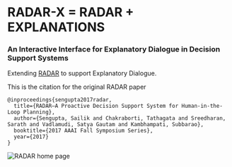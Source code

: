 # RADAR-X = RADAR + EXPLANATIONS
### An Interactive Interface for Explanatory Dialogue in Decision Support Systems
Extending [RADAR](http://www.public.asu.edu/~ssengu15/files/aaai-fss-radar.pdf) to support Explanatory Dialogue.

This is the citation for the original RADAR paper
```
@inproceedings{sengupta2017radar,
  title={RADAR—A Proactive Decision Support System for Human-in-the-Loop Planning},
  author={Sengupta, Sailik and Chakraborti, Tathagata and Sreedharan, Sarath and Vadlamudi, Satya Gautam and Kambhampati, Subbarao},
  booktitle={2017 AAAI Fall Symposium Series},
  year={2017}
}
```

![RADAR home page](https://github.com/karthikv792/RADAR2.0/blob/master/RADAR.png)

